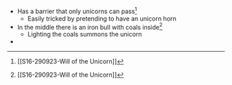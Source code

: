 - Has a barrier that only unicorns can pass[^S16]
	- Easily tricked by pretending to have an unicorn horn
- In the middle there is an iron bull with coals inside[^S16]
	- Lighting the coals summons the unicorn
- 

[^S16]: [[S16-290923-Will of the Unicorn]]